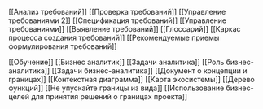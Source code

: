 [[Анализ требований]]
[[Проверка требований]]
[[Управление требованиями 2]]
[[Спецификация требований]]
[[Управление требованиями]]
[[Выявление требований]]
[[Глоссарий]]
[[Каркас процесса создания требований]]
[[Рекомендуемые приемы формулирования требований]]

[[Обучение]]
[[Бизнес аналитик]]
[[Задачи аналитика]]
[[Роль бизнес-аналитика]]
[[Задачи бизнес-аналитика]]
[[Документ о концепции и границах]]
[[Контекстная диаграмма]]
[[Карта экосистемы]]
[[Дерево функций]]
[[Не упускайте границы из вида]]
[[Использование бизнес-целей для принятия решений о границах проекта]]

